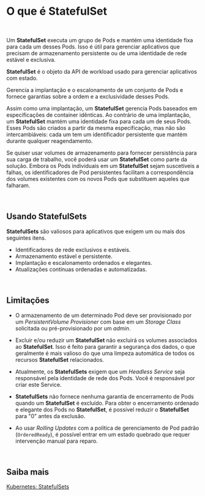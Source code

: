 # O que é StatefulSet

<br>

Um **StatefulSet** executa um grupo de Pods e mantém uma identidade fixa para cada um desses Pods. Isso é útil para gerenciar aplicativos que precisam de armazenamento persistente ou de uma identidade de rede estável e exclusiva.

**StatefulSet** é o objeto da API de workload usado para gerenciar aplicativos com estado.

Gerencia a implantação e o escalonamento de um conjunto de Pods e fornece garantias sobre a ordem e a exclusividade desses Pods.

Assim como uma implantação, um **StatefulSet** gerencia Pods baseados em especificações de container idênticas. Ao contrário de uma implantação, um **StatefulSet** mantém uma identidade fixa para cada um de seus Pods. Esses Pods são criados a partir da mesma especificação, mas não são intercambiáveis: cada um tem um identificador persistente que mantém durante qualquer reagendamento.

Se quiser usar volumes de armazenamento para fornecer persistência para sua carga de trabalho, você poderá usar um **StatefulSet** como parte da solução. Embora os Pods individuais em um **StatefulSet** sejam suscetíveis a falhas, os identificadores de Pod persistentes facilitam a correspondência dos volumes existentes com os novos Pods que substituem aqueles que falharam.

<br>

## Usando StatefulSets

**StatefulSets** são valiosos para aplicativos que exigem um ou mais dos seguintes itens.

- Identificadores de rede exclusivos e estáveis.
- Armazenamento estável e persistente.
- Implantação e escalonamento ordenados e elegantes.
- Atualizações contínuas ordenadas e automatizadas.

<br>

## Limitações

- O armazenamento de um determinado Pod deve ser provisionado por um *PersistentVolume Provisioner* com base em um *Storage Class* solicitada ou pré-provisionado por um *admin*.

- Excluir e/ou reduzir um **StatefulSet** não excluirá os volumes associados ao **StatefulSet**. Isso é feito para garantir a segurança dos dados, o que geralmente é mais valioso do que uma limpeza automática de todos os recursos **StatefulSet** relacionados.

- Atualmente, os **StatefulSets** exigem que um *Headless Service* seja responsável pela identidade de rede dos Pods. Você é responsável por criar este Service.

- **StatefulSets** não fornece nenhuma garantia de encerramento de Pods quando um **StatefulSet** é excluído. Para obter o encerramento ordenado e elegante dos Pods no **StatefulSet**, é possível reduzir o **StatefulSet** para "0" antes da exclusão.

- Ao usar *Rolling Updates* com a política de gerenciamento de Pod padrão (`OrderedReady`), é possível entrar em um estado quebrado que requer intervenção manual para reparo.

<br>

## Saiba mais
[Kubernetes: StatefulSets](https://kubernetes.io/docs/concepts/workloads/controllers/statefulset/)   